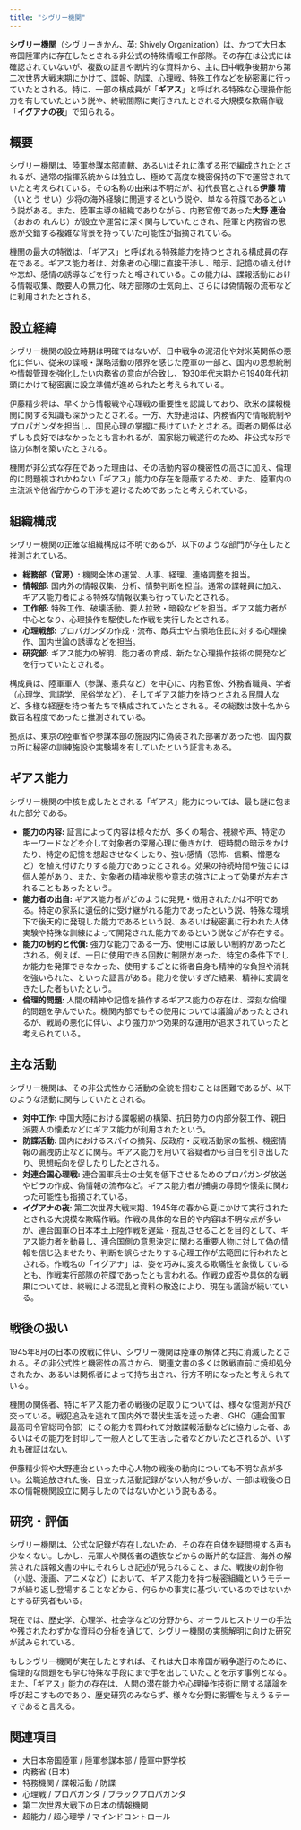 ```yaml
---
title: "シヴリー機関"
---
```


**シヴリー機関**（シヴリーきかん、英: Shively Organization）は、かつて大日本帝国陸軍内に存在したとされる非公式の特殊情報工作部隊。その存在は公式には確認されていないが、複数の証言や断片的な資料から、主に日中戦争後期から第二次世界大戦末期にかけて、諜報、防諜、心理戦、特殊工作などを秘密裏に行っていたとされる。特に、一部の構成員が「**ギアス**」と呼ばれる特殊な心理操作能力を有していたという説や、終戦間際に実行されたとされる大規模な欺瞞作戦「**イグアナの夜**」で知られる。

## 概要

シヴリー機関は、陸軍参謀本部直轄、あるいはそれに準ずる形で編成されたとされるが、通常の指揮系統からは独立し、極めて高度な機密保持の下で運営されていたと考えられている。その名称の由来は不明だが、初代長官とされる**伊藤 精**（いとう せい）少将の海外経験に関連するという説や、単なる符牒であるという説がある。また、陸軍主導の組織でありながら、内務官僚であった**大野 連治**（おおの れんじ）が設立や運営に深く関与していたとされ、陸軍と内務省の思惑が交錯する複雑な背景を持っていた可能性が指摘されている。

機関の最大の特徴は、「ギアス」と呼ばれる特殊能力を持つとされる構成員の存在である。ギアス能力者は、対象者の心理に直接干渉し、暗示、記憶の植え付けや忘却、感情の誘導などを行ったと噂されている。この能力は、諜報活動における情報収集、敵要人の無力化、味方部隊の士気向上、さらには偽情報の流布などに利用されたとされる。

## 設立経緯

シヴリー機関の設立時期は明確ではないが、日中戦争の泥沼化や対米英関係の悪化に伴い、従来の諜報・謀略活動の限界を感じた陸軍の一部と、国内の思想統制や情報管理を強化したい内務省の意向が合致し、1930年代末期から1940年代初頭にかけて秘密裏に設立準備が進められたと考えられている。

伊藤精少将は、早くから情報戦や心理戦の重要性を認識しており、欧米の諜報機関に関する知識も深かったとされる。一方、大野連治は、内務省内で情報統制やプロパガンダを担当し、国民心理の掌握に長けていたとされる。両者の関係は必ずしも良好ではなかったとも言われるが、国家総力戦遂行のため、非公式な形で協力体制を築いたとされる。

機関が非公式な存在であった理由は、その活動内容の機密性の高さに加え、倫理的に問題視されかねない「ギアス」能力の存在を隠蔽するため、また、陸軍内の主流派や他省庁からの干渉を避けるためであったと考えられている。

## 組織構成

シヴリー機関の正確な組織構成は不明であるが、以下のような部門が存在したと推測されている。

*   **総務部（官房）:** 機関全体の運営、人事、経理、連絡調整を担当。
*   **情報部:** 国内外の情報収集、分析、情勢判断を担当。通常の諜報員に加え、ギアス能力者による特殊な情報収集も行っていたとされる。
*   **工作部:** 特殊工作、破壊活動、要人拉致・暗殺などを担当。ギアス能力者が中心となり、心理操作を駆使した作戦を実行したとされる。
*   **心理戦部:** プロパガンダの作成・流布、敵兵士や占領地住民に対する心理操作、国内世論の誘導などを担当。
*   **研究部:** ギアス能力の解明、能力者の育成、新たな心理操作技術の開発などを行っていたとされる。

構成員は、陸軍軍人（参謀、憲兵など）を中心に、内務官僚、外務省職員、学者（心理学、言語学、民俗学など）、そしてギアス能力を持つとされる民間人など、多様な経歴を持つ者たちで構成されていたとされる。その総数は数十名から数百名程度であったと推測されている。

拠点は、東京の陸軍省や参謀本部の施設内に偽装された部署があった他、国内数カ所に秘密の訓練施設や実験場を有していたという証言もある。

## ギアス能力

シヴリー機関の中核を成したとされる「ギアス」能力については、最も謎に包まれた部分である。

*   **能力の内容:** 証言によって内容は様々だが、多くの場合、視線や声、特定のキーワードなどを介して対象者の深層心理に働きかけ、短時間の暗示をかけたり、特定の記憶を想起させなくしたり、強い感情（恐怖、信頼、憎悪など）を植え付けたりする能力であったとされる。効果の持続時間や強さには個人差があり、また、対象者の精神状態や意志の強さによって効果が左右されることもあったという。
*   **能力者の出自:** ギアス能力者がどのように発見・徴用されたかは不明である。特定の家系に遺伝的に受け継がれる能力であったという説、特殊な環境下で後天的に発現した能力であるという説、あるいは秘密裏に行われた人体実験や特殊な訓練によって開発された能力であるという説などが存在する。
*   **能力の制約と代償:** 強力な能力である一方、使用には厳しい制約があったとされる。例えば、一日に使用できる回数に制限があった、特定の条件下でしか能力を発揮できなかった、使用するごとに術者自身も精神的な負担や消耗を強いられた、といった証言がある。能力を使いすぎた結果、精神に変調をきたした者もいたという。
*   **倫理的問題:** 人間の精神や記憶を操作するギアス能力の存在は、深刻な倫理的問題を孕んでいた。機関内部でもその使用については議論があったとされるが、戦局の悪化に伴い、より強力かつ効果的な運用が追求されていったと考えられている。

## 主な活動

シヴリー機関は、その非公式性から活動の全貌を掴むことは困難であるが、以下のような活動に関与していたとされる。

*   **対中工作:** 中国大陸における諜報網の構築、抗日勢力の内部分裂工作、親日派要人の懐柔などにギアス能力が利用されたという。
*   **防諜活動:** 国内におけるスパイの摘発、反政府・反戦活動家の監視、機密情報の漏洩防止などに関与。ギアス能力を用いて容疑者から自白を引き出したり、思想転向を促したりしたとされる。
*   **対連合国心理戦:** 連合国軍兵士の士気を低下させるためのプロパガンダ放送やビラの作成、偽情報の流布など。ギアス能力者が捕虜の尋問や懐柔に関わった可能性も指摘されている。
*   **イグアナの夜:** 第二次世界大戦末期、1945年の春から夏にかけて実行されたとされる大規模な欺瞞作戦。作戦の具体的な目的や内容は不明な点が多いが、連合国軍の日本本土上陸作戦を遅延・撹乱させることを目的として、ギアス能力者を動員し、連合国側の意思決定に関わる重要人物に対して偽の情報を信じ込ませたり、判断を誤らせたりする心理工作が広範囲に行われたとされる。作戦名の「イグアナ」は、姿を巧みに変える欺瞞性を象徴しているとも、作戦実行部隊の符牒であったとも言われる。作戦の成否や具体的な戦果については、終戦による混乱と資料の散逸により、現在も議論が続いている。

## 戦後の扱い

1945年8月の日本の敗戦に伴い、シヴリー機関は陸軍の解体と共に消滅したとされる。その非公式性と機密性の高さから、関連文書の多くは敗戦直前に焼却処分されたか、あるいは関係者によって持ち出され、行方不明になったと考えられている。

機関の関係者、特にギアス能力者の戦後の足取りについては、様々な憶測が飛び交っている。戦犯追及を逃れて国内外で潜伏生活を送った者、GHQ（連合国軍最高司令官総司令部）にその能力を買われて対敵諜報活動などに協力した者、あるいはその能力を封印して一般人として生活した者などがいたとされるが、いずれも確証はない。

伊藤精少将や大野連治といった中心人物の戦後の動向についても不明な点が多い。公職追放された後、目立った活動記録がない人物が多いが、一部は戦後の日本の情報機関設立に関与したのではないかという説もある。

## 研究・評価

シヴリー機関は、公式な記録が存在しないため、その存在自体を疑問視する声も少なくない。しかし、元軍人や関係者の遺族などからの断片的な証言、海外の解禁された諜報文書の中にそれらしき記述が見られること、また、戦後の創作物（小説、漫画、アニメなど）において、ギアス能力を持つ秘密組織というモチーフが繰り返し登場することなどから、何らかの事実に基づいているのではないかとする研究者もいる。

現在では、歴史学、心理学、社会学などの分野から、オーラルヒストリーの手法や残されたわずかな資料の分析を通じて、シヴリー機関の実態解明に向けた研究が試みられている。

もしシヴリー機関が実在したとすれば、それは大日本帝国が戦争遂行のために、倫理的な問題をも孕む特殊な手段にまで手を出していたことを示す事例となる。また、「ギアス」能力の存在は、人間の潜在能力や心理操作技術に関する議論を呼び起こすものであり、歴史研究のみならず、様々な分野に影響を与えうるテーマであると言える。

## 関連項目

*   大日本帝国陸軍 / 陸軍参謀本部 / 陸軍中野学校
*   内務省 (日本)
*   特務機関 / 諜報活動 / 防諜
*   心理戦 / プロパガンダ / ブラックプロパガンダ
*   第二次世界大戦下の日本の情報機関
*   超能力 / 超心理学 / マインドコントロール